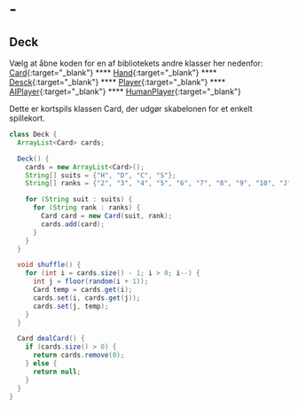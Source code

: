 # -
## Deck

Vælg at åbne koden for en af bibliotekets andre klasser her nedenfor:   
[Card](Card.md){:target="_blank"}  ****  [Hand](Hand.md){:target="_blank"} **** [Desck](Deck.md){:target="_blank"} **** [Player](Player.md){:target="_blank"} **** [AIPlayer](PlayerComputer.md){:target="_blank"} **** [HumanPlayer](PlayerHuman.md){:target="_blank"}

Dette er kortspils klassen Card, der udgør skabelonen for et enkelt spillekort.

```java
class Deck {
  ArrayList<Card> cards;

  Deck() {
    cards = new ArrayList<Card>();
    String[] suits = {"H", "D", "C", "S"};
    String[] ranks = {"2", "3", "4", "5", "6", "7", "8", "9", "10", "J", "Q", "K", "A"};

    for (String suit : suits) {
      for (String rank : ranks) {
        Card card = new Card(suit, rank);
        cards.add(card);
      }
    }
  }

  void shuffle() {
    for (int i = cards.size() - 1; i > 0; i--) {
      int j = floor(random(i + 1));
      Card temp = cards.get(i);
      cards.set(i, cards.get(j));
      cards.set(j, temp);
    }
  }

  Card dealCard() {
    if (cards.size() > 0) {
      return cards.remove(0);
    } else {
      return null;
    }
  }
}
```